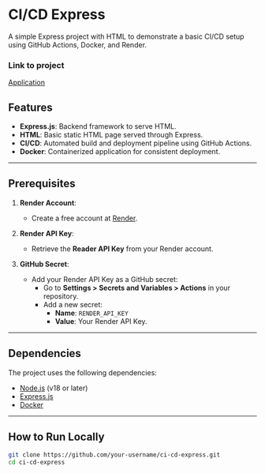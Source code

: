 # CI/CD Express

A simple Express project with HTML to demonstrate a basic CI/CD setup using GitHub Actions, Docker, and Render.

### Link to project
[Application](https://ci-cd-express.onrender.com/)

## Features

- **Express.js**: Backend framework to serve HTML.
- **HTML**: Basic static HTML page served through Express.
- **CI/CD**: Automated build and deployment pipeline using GitHub Actions.
- **Docker**: Containerized application for consistent deployment.

---

## Prerequisites

1. **Render Account**:
   - Create a free account at [Render](https://render.com/).

2. **Render API Key**:
   - Retrieve the **Reader API Key** from your Render account.

3. **GitHub Secret**:
   - Add your Render API Key as a GitHub secret:
     - Go to **Settings > Secrets and Variables > Actions** in your repository.
     - Add a new secret:
       - **Name**: `RENDER_API_KEY`
       - **Value**: Your Render API Key.

---

## Dependencies

The project uses the following dependencies:

- [Node.js](https://nodejs.org/) (v18 or later)
- [Express.js](https://expressjs.com/)
- [Docker](https://www.docker.com/)

---

## How to Run Locally

```bash
git clone https://github.com/your-username/ci-cd-express.git
cd ci-cd-express


